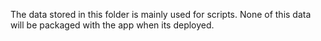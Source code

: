 The data stored in this folder is mainly used for scripts. None of this data will be packaged with the app when its deployed.